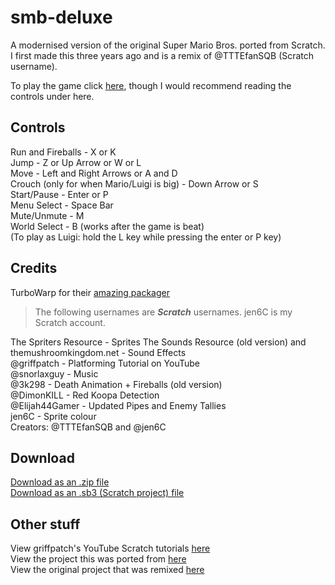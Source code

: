 # smb-deluxe
A modernised version of the original Super Mario Bros. ported from Scratch. I first made this three years ago and is a remix of @TTTEfanSQB (Scratch username).

To play the game click <a href="play">here</a>, though I would recommend reading the controls under here.

## Controls
Run and Fireballs - X or K <br/>
Jump - Z or Up Arrow or W or L <br/>
Move - Left and Right Arrows or A and D <br/>
Crouch (only for when Mario/Luigi is big) - Down Arrow or S <br/>
Start/Pause - Enter or P <br/>
Menu Select - Space Bar <br/>
Mute/Unmute - M <br/>
World Select - B (works after the game is beat) <br/>
(To play as Luigi: hold the L key while pressing the enter or P key) <br/>
 
## Credits
TurboWarp for their [amazing packager](https://packager.turbowarp.org)
>The following usernames are _**Scratch**_ usernames.
>jen6C is my Scratch account.

The Spriters Resource - Sprites 
The Sounds Resource (old version) and themushroomkingdom.net - Sound Effects<br/>
@griffpatch - Platforming Tutorial on YouTube<br/> 
@snorlaxguy - Music<br/> 
@3k298 - Death Animation + Fireballs (old version)<br/>
@DimonKILL - Red Koopa Detection<br/>
@Elijah44Gamer - Updated Pipes and Enemy Tallies<br/>
jen6C - Sprite colour<br/> 
Creators: @TTTEfanSQB and @jen6C

## Download
<a href="https://github.com/JereNwa/smb-deluxe/raw/refs/heads/main/.src/Super%20Mario%20Bros.%20Deluxe%20v3.2.1.zip">Download as an .zip file</a><br/>
<a href="https://github.com/JereNwa/smb-deluxe/raw/refs/heads/main/.src/Super%20Mario%20Bros.%20Deluxe%20v3.2.1.sb3">Download as an .sb3 (Scratch project) file</a>

## Other stuff
View griffpatch's YouTube Scratch tutorials [here](https://www.youtube.com/griffpatch)<br/>
View the project this was ported from [here](https://scratch.mit.edu/projects/1123963952/)<br/>
View the original project that was remixed [here](https://scratch.mit.edu/projects/425822460/)<br/>
